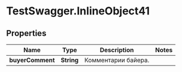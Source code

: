 # TestSwagger.InlineObject41

## Properties

Name | Type | Description | Notes
------------ | ------------- | ------------- | -------------
**buyerComment** | **String** | Комментарии байера. | 



